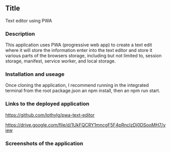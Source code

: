 ## Title
Text editor using PWA

### Description
This application uses PWA (progressive web app) to create a text edit where it will store the information enter into the text editor and store it various parts of the browsers storage, including but not limited to, session storage, manifest, service worker, and local storage. 

### Installation and useage
Once cloning the application, I recommend running in the integrated terminal from the root package.json an npm install, then an npm run start. 

### Links to the deployed application

https://github.com/lothylg/pwa-text-editor

https://drive.google.com/file/d/1UkFQCRY1mncgF5F4pRncIzDj0DSooMH7/view



### Screenshots of the application

